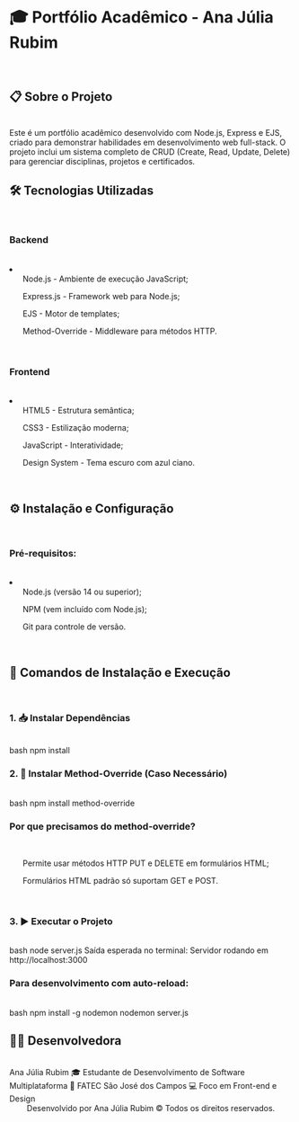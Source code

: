 <h1>🎓 Portfólio Acadêmico - Ana Júlia Rubim</h1>
<br>
<h2>📋 Sobre o Projeto</h2>
<br>
Este é um portfólio acadêmico desenvolvido com Node.js, Express e EJS, criado para demonstrar habilidades em desenvolvimento web full-stack. O projeto inclui um sistema completo de CRUD (Create, Read, Update, Delete) para gerenciar disciplinas, projetos e certificados.
<br>
<h2>🛠 Tecnologias Utilizadas</h2>
<br>
<h3>Backend</h3>
<br>
<li>
<ul>Node.js - Ambiente de execução JavaScript;</ul>

<ul>Express.js - Framework web para Node.js;</ul>

<ul>EJS - Motor de templates;</ul>

<ul>Method-Override - Middleware para métodos HTTP.</ul>
</li>
<br>
<h3>Frontend</h3>
<br>
<li>
<ul>HTML5 - Estrutura semântica;

CSS3 - Estilização moderna;

JavaScript - Interatividade;

Design System - Tema escuro com azul ciano.</ul>
</li>
<br>

<h2>⚙️ Instalação e Configuração</h2>
<br>
<h3>Pré-requisitos:</h3>
<br>
<li>
<ul>Node.js (versão 14 ou superior);</ul>

<ul>NPM (vem incluído com Node.js);</ul>

<ul>Git para controle de versão.</ul>
</li>
<br>
<h2>🚀 Comandos de Instalação e Execução</h2>
<br>
<h3>1. 📥 Instalar Dependências</h3>
<br>
bash
npm install
<br>
<h3>2. 🔧 Instalar Method-Override (Caso Necessário)</h3>
<br>
bash
npm install method-override
<br>
<h3>Por que precisamos do method-override?</h3>
<br>

<ul>Permite usar métodos HTTP PUT e DELETE em formulários HTML;</ul>

<ul>Formulários HTML padrão só suportam GET e POST. </ul>

<br>

<h3>3. ▶️ Executar o Projeto</h3>
<br>
bash
node server.js
Saída esperada no terminal: Servidor rodando em http://localhost:3000
<br>

<h3>Para desenvolvimento com auto-reload:</h3>
<br>
bash
npm install -g nodemon
nodemon server.js
<br>
<h2>👩‍💻 Desenvolvedora</h2>
<br>
Ana Júlia Rubim
🎓 Estudante de Desenvolvimento de Software Multiplataforma
🏫 FATEC São José dos Campos
💻 Foco em Front-end e Design
<br>

<div align="center">
Desenvolvido por Ana Júlia Rubim © Todos os direitos reservados.
</div>
